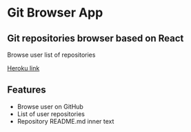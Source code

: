 # Git Browser App

## Git repositories browser based on React

Browse user list of repositories

[Heroku link](https://shdanil-git-browser.herokuapp.com/)

## Features

* Browse user on GitHub
* List of user repositories
* Repository README.md inner text

